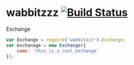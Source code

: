wabbitzzz  [![Build Status](https://build.deliveryrelay.com/chevett/wabbitzzz/badge)](https://build.deliveryrelay.com/chevett/wabbitzzz)
=========


Exchange
```js
var Exchange = require('wabbitzzz').Exchange;
var exchanage = new Exchange({
	name: 'this_is_a_cool_exchange'
});
```
